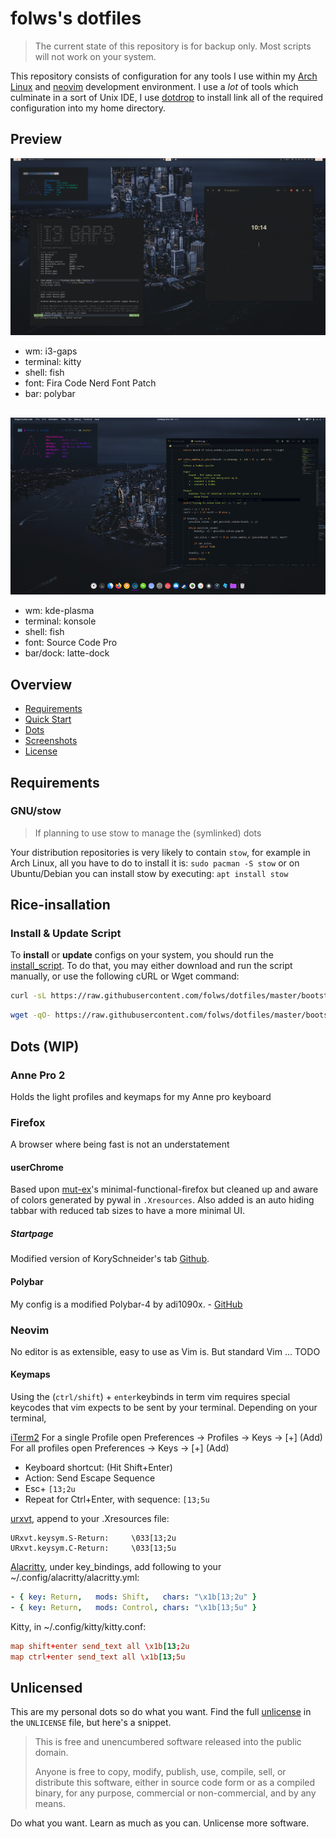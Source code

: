# folws's dotfiles


> The current state of this repository is for backup only. Most scripts
> will not work on your system.

This repository consists of configuration for any tools I use within my [Arch Linux][arch] and [neovim][] development environment.
I use a *lot* of tools which culminate in a sort of Unix IDE,
I use [dotdrop] to install link all of the required configuration into my home directory.

## Preview
![screenshot](screenshots/demo.png)
+ wm: i3-gaps
+ terminal: kitty
+ shell: fish
+ font: Fira Code Nerd Font Patch
+ bar: polybar
##
![screenshot2](screenshots/demokde.png)
+ wm: kde-plasma
+ terminal: konsole
+ shell: fish
+ font: Source Code Pro
+ bar/dock: latte-dock

## Overview
- [Requirements](#requirements)
- [Quick Start](#quick-start)
- [Dots](#dots)
- [Screenshots](#screenshots)
- [License](#unlicense)

## Requirements

### GNU/stow
> If planning to use stow to manage the (symlinked) dots

Your distribution repositories is very likely to contain `stow`, for example in Arch Linux, all you have to do to install it is:
`sudo pacman -S stow`
or on Ubuntu/Debian you can install stow by executing:
`apt install stow`

## Rice-insallation

### Install & Update Script
To **install** or **update** configs on your system, you should run the [install_script][]. To do that, you may either download and run the script manually, or use the following cURL or Wget command:
```sh
curl -sL https://raw.githubusercontent.com/folws/dotfiles/master/bootstrap | bash
```

```sh
wget -qO- https://raw.githubusercontent.com/folws/dotfiles/master/bootstrap | bash
```

## Dots (WIP)

### Anne Pro 2
Holds the light profiles and keymaps for my Anne pro keyboard

### Firefox
A browser where being fast is not an understatement

#### userChrome
Based upon [mut-ex]'s minimal-functional-firefox but cleaned up and aware of colors generated by pywal in `.Xresources`. Also added is an auto hiding tabbar with reduced tab sizes to have a more minimal UI.

##### Startpage
Modified version of KorySchneider's tab [Github][tab].

#### Polybar
My config is a modified Polybar-4 by adi1090x. - [GitHub][adi1090x]

### Neovim
No editor is as extensible, easy to use as Vim is. But standard Vim ... TODO

#### Keymaps
Using the (`ctrl/shift`) + `enter`keybinds in term vim requires special keycodes that vim expects to be sent by your terminal.
Depending on your terminal,

[iTerm2]
For a single Profile open Preferences → Profiles → Keys → [+] (Add)
For all profiles open Preferences → Keys → [+] (Add)
  - Keyboard shortcut: (Hit Shift+Enter)
  - Action: Send Escape Sequence
  - Esc+ ``[13;2u``
  - Repeat for Ctrl+Enter, with sequence: ``[13;5u``

[urxvt], append to your .Xresources file:
```Xresources
URxvt.keysym.S-Return:     \033[13;2u
URxvt.keysym.C-Return:     \033[13;5u
```

[Alacritty], under key_bindings, add following to your ~/.config/alacritty/alacritty.yml:
```yaml
- { key: Return,   mods: Shift,   chars: "\x1b[13;2u" }
- { key: Return,   mods: Control, chars: "\x1b[13;5u" }
```

Kitty, in ~/.config/kitty/kitty.conf:
```conf
map shift+enter send_text all \x1b[13;2u
map ctrl+enter send_text all \x1b[13;5u
```

## Unlicensed

This are my personal dots so do what you want.
Find the full [unlicense][] in the `UNLICENSE` file, but here's a snippet.

>This is free and unencumbered software released into the public domain.
>
>Anyone is free to copy, modify, publish, use, compile, sell, or distribute this software, either in source code form or as a compiled binary, for any purpose, commercial or non-commercial, and by any means.

Do what you want. Learn as much as you can. Unlicense more software.

[install_script]: https://raw.githubusercontent.com/folws/dotfiles/master/install
[unlicense]: http://unlicense.org/
[arch]: https://www.archlinux.org/
[stow]: http://www.gnu.org/software/stow/
[yay]: https://github.com/Jguer/yay
[aur]: https://aur.archlinux.org/
[picom]: https://wiki.archlinux.org/index.php/Picom
[fish]: http://fishshell.com/
[neovim]: https://neovim.io/
[dotdrop]: https://github.com/deadc0de6/dotdrop
[mut-ex]: https://github.com/mut-ex/minimal-functional-fox
[tab]: https://github.com/folws/tab
[adi1090x]: https://github.com/adi1090x/polybar-themes
[urxvt]: http://software.schmorp.de/pkg/rxvt-unicode.html
[iTerm2]: https://www.iterm2.com/
[Kitty]: https://sw.kovidgoyal.net/kitty/
[Alacritty]: https://github.com/alacritty/alacritty

